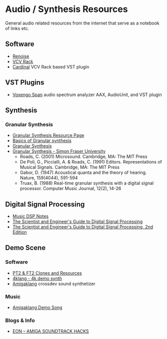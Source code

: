 # Audio / Synthesis Resources

General audio related resources from the internet that serve as a notebook of links etc.

## Software

* [Renoise](https://www.renoise.com/)
* [VCV Rack](https://vcvrack.com/)
* [Cardinal](https://github.com/DISTRHO/Cardinal) VCV Rack based VST plugin

## VST Plugins

* [Voxengo Span](https://www.voxengo.com/product/span/) audio spectrum analyzer AAX, AudioUnit, and VST plugin

## Synthesis

### Granular Synthesis

* [Granular Synthesis Resource Page](http://www.granularsynthesis.com/guide.php)
* [Basics of Granular synthesis](https://www.izotope.com/en/learn/the-basics-of-granular-synthesis.html)
* [Granular Synthesis](https://www.soundonsound.com/techniques/granular-synthesis)
* [Granular Synthesis - Simon Fraser University](https://www.sfu.ca/~truax/gran.html)
  * Roads, C. (2001) Microsound. Cambridge, MA: The MIT Press
  * De Poli, G., Piccialli, A. & Roads, C. (1991) Editors. Representations of Musical Signals. Cambridge, MA: The MIT Press
  * Gabor, D. (1947) Acoustical quanta and the theory of hearing. Nature, 159(4044), 591-594
  * Truax, B. (1988) Real-time granular synthesis with a digital signal processor. Computer Music Journal, 12(2), 14-26

## Digital Signal Processing

* [Music DSP Notes](https://www.musicdsp.org/en/latest/)
* [The Scientist and Engineer's Guide to Digital Signal Processing](http://www.dspguide.com/pdfbook.htm)
* [The Scientist and Engineer's Guide to Digital Signal Processing, 2nd Edition](https://www.analog.com/en/education/education-library/scientist_engineers_guide.html)

## Demo Scene

### Software

* [PT2 & FT2 Clones and Resources](https://16-bits.org)
* [4klang - 4k demo synth](https://github.com/hzdgopher/4klang)
* [Amigaklang](https://www.pouet.net/prod.php?which=85351) crossdev sound synthetizer

### Music

* [Amigaklang Demo Song](https://soundcloud.com/virgill/nihil-admirari)

### Blogs & Info

* [EON – AMIGA SOUNDTRACK HACKS](https://hoffman.home.blog/2019/04/27/eon/)

